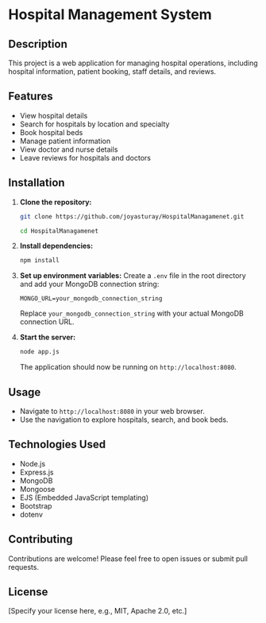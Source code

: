 # Hospital Management System

## Description
This project is a web application for managing hospital operations, including hospital information, patient booking, staff details, and reviews.

## Features
- View hospital details
- Search for hospitals by location and specialty
- Book hospital beds
- Manage patient information
- View doctor and nurse details
- Leave reviews for hospitals and doctors

## Installation

1.  **Clone the repository:**
    ```bash
    git clone https://github.com/joyasturay/HospitalManagamenet.git
    ```
    ```bash
    cd HospitalManagamenet
    ```

2.  **Install dependencies:**
    ```bash
    npm install
    ```

3.  **Set up environment variables:**
    Create a `.env` file in the root directory and add your MongoDB connection string:
    ```plaintext
    MONGO_URL=your_mongodb_connection_string
    ```
    Replace `your_mongodb_connection_string` with your actual MongoDB connection URL.

4.  **Start the server:**
    ```bash
    node app.js
    ```
    The application should now be running on `http://localhost:8080`.

## Usage
- Navigate to `http://localhost:8080` in your web browser.
- Use the navigation to explore hospitals, search, and book beds.

## Technologies Used
- Node.js
- Express.js
- MongoDB
- Mongoose
- EJS (Embedded JavaScript templating)
- Bootstrap
- dotenv

## Contributing
Contributions are welcome! Please feel free to open issues or submit pull requests.

## License
[Specify your license here, e.g., MIT, Apache 2.0, etc.]
